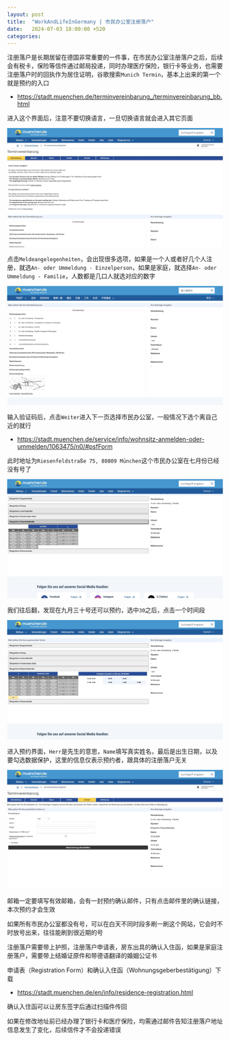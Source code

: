 ```yaml
---
layout: post
title:  "WorkAndLifeInGermany | 市民办公室注册落户"
date:   2024-07-03 18:00:00 +520
categories: 
---
```


注册落户是长期居留在德国非常重要的一件事，在市民办公室注册落户之后，后续会有税卡，保险等信件通过邮局投递，同时办理医疗保险，银行卡等业务，也需要注册落户时的回执作为居住证明，谷歌搜索`Munich Termin`，基本上出来的第一个就是预约的入口

- https://stadt.muenchen.de/terminvereinbarung_/terminvereinbarung_bb.html

进入这个界面后，注意不要切换语言，一旦切换语言就会进入其它页面

![IMAGE](/assets/resources/ED7660A35A80D90CB31F777DE2ADE84A.jpg)

点击`Meldeangelegenheiten`，会出现很多选项，如果是一个人或者好几个人注册，就选`An- oder Ummeldung - Einzelperson`，如果是家庭，就选择`An- oder Ummeldung - Familie`，人数都是几口人就选对应的数字

![IMAGE](/assets/resources/7182496007A142954080D40F0A12DAA3.jpg)

输入验证码后，点击`Weiter`进入下一页选择市民办公室，一般情况下选个离自己近的就行

- https://stadt.muenchen.de/service/info/wohnsitz-anmelden-oder-ummelden/1063475/n0/#psfForm

此时地址为`Riesenfeldstraße 75, 80809 München`这个市民办公室在七月份已经没有号了

![IMAGE](/assets/resources/E63FC030813C5B848D6122541B5374A3.jpg)

我们往后翻，发现在九月三十号还可以预约，选中`30`之后，点击一个时间段

![IMAGE](/assets/resources/5EB64CA9D9F1A05D0C1ABC5D0764F3F7.jpg)

进入预约界面，`Herr`是先生的意思，`Name`填写真实姓名，最后是出生日期，以及要勾选数据保护，这里的信息仅表示预约者，跟具体的注册落户无关

![IMAGE](/assets/resources/DF37BA266A05EC8FB281731B7AE92D49.jpg)

邮箱一定要填写有效邮箱，会有一封预约确认邮件，只有点击邮件里的确认链接，本次预约才会生效

如果所有市民办公室都没有号，可以在白天不同时段多刷一刷这个网站，它会时不时放号出来，往往能刷到很近期的号

注册落户需要带上护照，注册落户申请表，房东出具的确认入住函，如果是家庭注册落户，需要带上结婚证原件和带德语翻译的婚姻公证书

申请表（Registration Form）和确认入住函（Wohnungsgeberbestätigung）下载

- https://stadt.muenchen.de/en/info/residence-registration.html

确认入住函可以让房东签字后通过扫描件传回

如果在修改地址前已经办理了银行卡和医疗保险，均需通过邮件告知注册落户地址信息发生了变化，后续信件才不会投递错误
